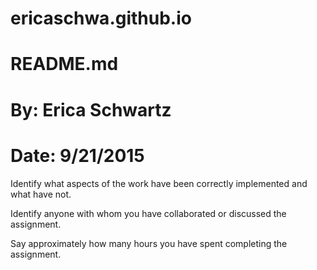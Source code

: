 # ericaschwa.github.io
# README.md
# By: Erica Schwartz
# Date: 9/21/2015

Identify what aspects of the work have been correctly implemented and what have not.

Identify anyone with whom you have collaborated or discussed the assignment.

Say approximately how many hours you have spent completing the assignment.

